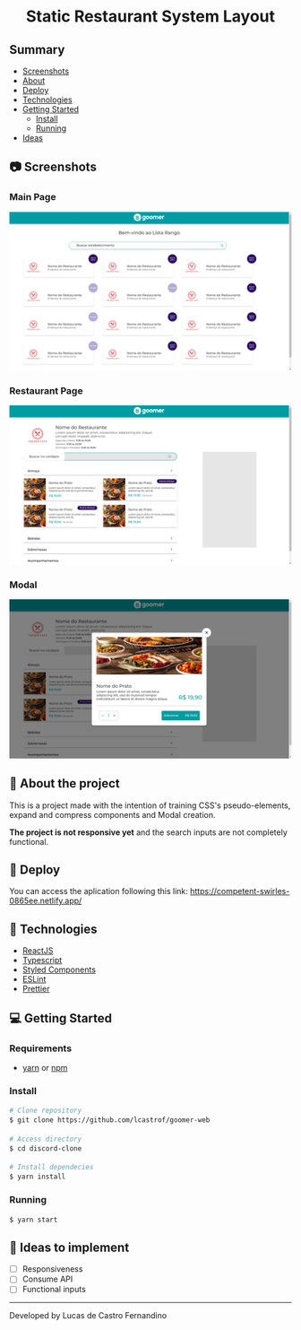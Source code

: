 <h1 align="center">Static Restaurant System Layout</h1>

## Summary
* [Screenshots](#-screenshots)
* [About](#-about-the-project)
* [Deploy](#-deploy)
* [Technologies](#-technologies)
* [Getting Started](#-getting-started)
  * [Install](#install)
  * [Running](#running)
* [Ideas](#-ideas-to-implement)


## 📷 Screenshots

### Main Page
<img src="./screenshots/main.png">


### Restaurant Page
<img src="./screenshots/restaurant.png">


### Modal
<img src="./screenshots/modal.png">

## 📜 About the project
<p>This is a project made with the intention of training CSS's pseudo-elements, expand and compress components and Modal creation.</p>
<strong>The project is not responsive yet</strong> and the search inputs are not completely functional.

## 🚀 Deploy
You can access the aplication following this link: https://competent-swirles-0865ee.netlify.app/

## 📑 Technologies
* [ReactJS](https://pt-br.reactjs.org/)
* [Typescript](https://www.typescriptlang.org/)
* [Styled Components](https://styled-components.com/)
* [ESLint](https://eslint.org/)
* [Prettier](https://prettier.io/)

## 💻 Getting Started
### Requirements
* [yarn](https://yarnpkg.com/) or [npm](https://www.npmjs.com/)

### Install
```bash
# Clone repository
$ git clone https://github.com/lcastrof/goomer-web

# Access directory
$ cd discord-clone

# Install dependecies
$ yarn install
```

### Running
```bash
$ yarn start
```

## 📍 Ideas to implement
- [ ] Responsiveness
- [ ] Consume API
- [ ] Functional inputs

---
Developed by Lucas de Castro Fernandino

